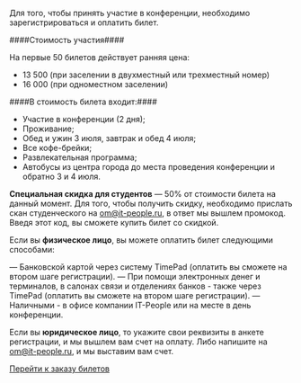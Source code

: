 Для того, чтобы принять участие в конференции, необходимо зарегистрироваться и оплатить билет.

####Стоимость участия####

На первые 50 билетов действует ранняя цена: 
* 13 500 (при заселении в двухместный или трехместный номер)
* 16 000 (при одноместном заселении)

####В стоимость билета входит:####

- Участие в конференции (2 дня);
- Проживание;
- Обед и ужин 3 июля, завтрак и обед 4 июля;   
- Все кофе-брейки;   
- Развлекательная программа; 
- Автобусы из центра города до места проведения конференции и обратно 3 и 4 июля.

<b>Специальная скидка для студентов</b> — 50% от стоимости билета на данный момент. Для того, чтобы получить скидку, необходимо прислать скан студенческого на [om@it-people.ru](om@it-people.ru), в ответ мы вышлем промокод. Введя этот код, вы сможете купить билет со скидкой.

Если вы <b>физическое лицо</b>, вы можете оплатить билет следующими способами:

— Банковской картой через систему TimePad (оплатить вы сможете на втором шаге регистрации).
— При помощи электронных денег и терминалов, в салонах связи и отделениях банков - также через TimePad (оплатить вы сможете на втором шаге регистрации).
— Наличными - в офисе компании IT-People или на месте в день конференции.

Если вы <b>юридическое лицо</b>, то укажите свои реквизиты в анкете регистрации, и мы вышлем вам счет на оплату. Либо напишите на [om@it-people.ru](om@it-people.ru), и мы выставим вам счет.

<a href="https://it-people.timepad.ru/event/308683/" data-twf-placeholder="yes">Перейти к заказу билетов</a><script type="text/javascript" defer="defer" charset="UTF-8" data-timepad-customized="4870" data-twf2s-event--id="308683" data-timepad-widget-v2="event_register" src="https://timepad.ru/js/tpwf/loader/min/loader.js"></script>
